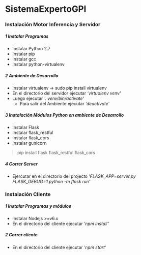 # SistemaExpertoGPI

### Instalación Motor Inferencia y Servidor

##### 1 Instalar Programas
  + Instalar Python 2.7
  + Instalar pip
  + Instalar gcc
  + Instalar python-virtualenv

##### 2 Ambiente de Desarrollo
  + Instalar virtualenv -> sudo pip install virtualenv
  + En el directorio del servidor ejecutar _'virtualenv venv'_
  + Luego ejecutar _'. venv/bin/activate'_
    * Para salir del Ambiente ejecutar _'deactivate'_

##### 3 Instalación Módulos Python en ambiente de Desarrollo
  + Instalar Flask
  + Instalar flask_restful
  + Instalar flask_cors
  + Instalar gunicorn

  >  pip install flask flask_restful flask_cors

##### 4 Correr Server
  + Ejercutar en el directorio del projecto *'FLASK_APP=server.py FLASK_DEBUG=1 python -m flask run'*

### Instalación Cliente

##### 1 Instalar Programas y módulos
  + Instalar Nodejs >=v6.x
  + En el directorio del cliente ejecutar _'npm install'_

##### 2 Correr cliente
  + En el directorio del cliente ejecutar _'npm start'_
